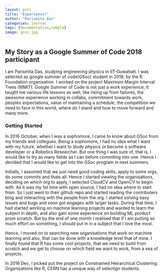 ```yaml
---
layout: post
title: "Experience!"
author: "Parismita Das"
categories: journal
tags: [documentation,sample]
image: gsoc.jpg
---
```


## My Story as a Google Summer of Code 2018 participant

I am Parismita Das, studying engineering physics in IIT-Guwahati. I was selected as google summer of code(GSoc) student in 2018,
by the R Foundation organisation. I worked on the project Maximum Margin Interval Trees (MMIT). 
Google Summer of Code is not just a work experience, It taught me various life lessons as well, like rising up from failures, 
the awesome experience working in collabs, commitment towards work, peoples expectations, value of maintaining a schedule,
the competition we need to face in this world, where do I stand and how to move forward and many more.

### Getting Started
In 2016 October, when I was a sophomore, I came to know about GSoc from my friends and collegues. Being a sophomore, 
I had no idea what I want with my future, whether I want to study physics or become a software developer or a Robotics Researcher.
But one thing I was sure of, that is, I would like to try as many fields as I can before commiting into one. 
Hence I decided that I would like to get into the GSoc program in next summers.

Initially, I assumed that we just need good coding skills, apply to some orgs, do some commits and thats all.
Hence I started viewing the organisations, deciding on which org to apply, I selected CloudCV and OpenCV to begin with.
As it was my 1st time with open source, I had no idea where to start from. 
So I just went to their github repo and started reading the contributers blog and 
interacting with the people from the org. I started solving easy issues and bugs and soon got engages with larger tasks.
During that time, I had started working on machine learning projects and wanted to learn the subject in depth, 
and also gain some experience on building ML product prom scratch.
But by the end of one month I realised that if I am putting so much effort on something, 
I should put in in a subject that I love the most.

Hence, I moved on to searching new organisations that work on machine learning and also, 
that can be done with a knowledge level that of mine. I finally found that R has some cool projects, that we need to build from scratch
and we get to choose on which field we want to work, from a sea of projects. 

In 2016 Dec, I picked put the project on Constrained Heirarchical Clustering. Organisations like R, CERN has a unique way of selectign students.
